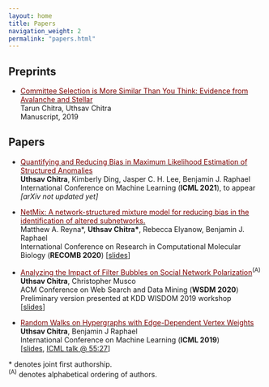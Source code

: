 ```yaml
---
layout: home
title: Papers
navigation_weight: 2
permalink: "papers.html"
---
```


## Preprints

* [<span style="color:maroon">Committee Selection is More Similar Than You Think: Evidence from Avalanche and Stellar</span>](https://arxiv.org/abs/1904.09839)     
Tarun Chitra, Uthsav Chitra  
Manuscript, 2019

## Papers

* [<span style="color:maroon">Quantifying and Reducing Bias in Maximum Likelihood Estimation of Structured Anomalies</span>](https://arxiv.org/abs/2007.07878)     
**Uthsav Chitra**, Kimberly Ding, Jasper C. H. Lee, Benjamin J. Raphael  
International Conference on Machine Learning (**ICML 2021**), to appear     
_[arXiv not updated yet]_    

* [<span style="color:maroon">NetMix: A network-structured mixture model for reducing bias in the identification of altered subnetworks.</span>](https://www.biorxiv.org/content/10.1101/2020.01.18.911438v1)    
Matthew A. Reyna\*, **Uthsav Chitra\***, Rebecca Elyanow, Benjamin J. Raphael   
International Conference on Research in Computational Molecular Biology (**RECOMB 2020**) [[slides](recomb2020_pres.pdf)]    

* [<span style="color:maroon">Analyzing the Impact of Filter Bubbles on Social Network Polarization</span>](https://arxiv.org/abs/1906.08772)<sup>(A)</sup>     
**Uthsav Chitra**, Christopher Musco    
ACM Conference on Web Search and Data Mining (**WSDM 2020**)    
Preliminary version presented at KDD WISDOM 2019 workshop    
[[slides](kdd_presentation.pdf)]    

* [<span style="color:maroon">Random Walks on Hypergraphs with Edge-Dependent Vertex Weights</span>](https://arxiv.org/abs/1905.08287)          
**Uthsav Chitra**, Benjamin J Raphael  
International Conference on Machine Learning (**ICML 2019**)    
[[slides](https://icml.cc/media/Slides/icml/2019/101(13-11-00)-13-12-15-5196-random_walks_on.pdf), [ICML talk @ 55:27](https://slideslive.com/38917909/optimization-and-graphical-models)]



\* denotes joint first authorship.     
<sup>(A)</sup> denotes alphabetical ordering of authors.